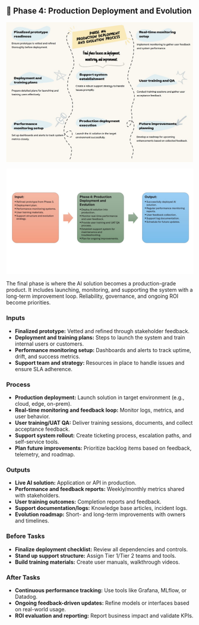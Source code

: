 ## 📍 Phase 4: Production Deployment and Evolution


![ Phase 4 Overview](./images/Phase%204%20overview.jpg)

![ Phase 4 Flow](./images/Phase4_Flow2.JPG)

The final phase is where the AI solution becomes a production-grade product. It includes launching, monitoring, and supporting the system with a long-term improvement loop. Reliability, governance, and ongoing ROI become priorities.

### Inputs
- **Finalized prototype:** Vetted and refined through stakeholder feedback.
- **Deployment and training plans:** Steps to launch the system and train internal users or customers.
- **Performance monitoring setup:** Dashboards and alerts to track uptime, drift, and success metrics.
- **Support team and strategy:** Resources in place to handle issues and ensure SLA adherence.

### Process
- **Production deployment:** Launch solution in target environment (e.g., cloud, edge, on-prem).
- **Real-time monitoring and feedback loop:** Monitor logs, metrics, and user behavior.
- **User training/UAT QA:** Deliver training sessions, documents, and collect acceptance feedback.
- **Support system rollout:** Create ticketing process, escalation paths, and self-service tools.
- **Plan future improvements:** Prioritize backlog items based on feedback, telemetry, and roadmap.

### Outputs
- **Live AI solution:** Application or API in production.
- **Performance and feedback reports:** Weekly/monthly metrics shared with stakeholders.
- **User training outcomes:** Completion reports and feedback.
- **Support documentation/logs:** Knowledge base articles, incident logs.
- **Evolution roadmap:** Short- and long-term improvements with owners and timelines.

### Before Tasks
- **Finalize deployment checklist:** Review all dependencies and controls.
- **Stand up support structure:** Assign Tier 1/Tier 2 teams and tools.
- **Build training materials:** Create user manuals, walkthrough videos.

### After Tasks
- **Continuous performance tracking:** Use tools like Grafana, MLflow, or Datadog.
- **Ongoing feedback-driven updates:** Refine models or interfaces based on real-world usage.
- **ROI evaluation and reporting:** Report business impact and validate KPIs.
